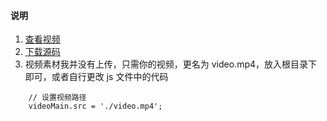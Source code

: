 #### 说明
1. [查看视频](https://www.bilibili.com/video/BV1iM4y1P7Da)
2. [下载源码](https://gitee.com/vary-space/hello-world/repository/archive/1iM4y1P7Da.zip)
3.  视频素材我并没有上传，只需你的视频，更名为 video.mp4，放入根目录下即可，或者自行更改 js 文件中的代码
```
    // 设置视频路径
    videoMain.src = './video.mp4';
```